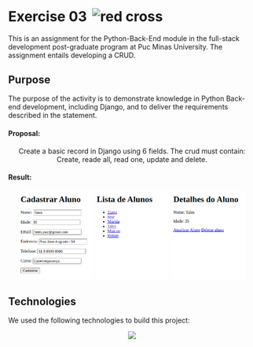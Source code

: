 <h1>Exercise 03<img src="https://img.icons8.com/fluency/256/completed-task.png" alt="red cross" style="height: 1em; margin-left: 0.4em; margin-top: 0.2em;"></h1>
<p>This is an assignment for the Python-Back-End module in the full-stack development post-graduate program at Puc Minas University. The assignment entails developing a CRUD.</p>
<h2>Purpose</h2>
<p>The purpose of the activity is to demonstrate knowledge in Python Back-end development, including Django, and to deliver the requirements described in the statement.</p>
<h4>Proposal:</h4>
<p align="center">
  Create a basic record in Django using 6 fields. The crud must contain: Create, reade all, read one, update and delete. 
</p>

<h4>Result:</h4>
<p align="center">
  <img src="https://github.com/tiagopazhs/FullStack-PucMinas-Postraduate/blob/main/back-end-python/exercicio-3/docs/Create.png" alt="sample" style="width: 30%">  
  <img src="https://github.com/tiagopazhs/FullStack-PucMinas-Postraduate/blob/main/back-end-python/exercicio-3/docs/ReadAll.png" alt="sample" style="width: 30%">
  <img src="https://github.com/tiagopazhs/FullStack-PucMinas-Postraduate/blob/main/back-end-python/exercicio-3/docs/ReadOne.png" alt="sample" style="width: 30%">
</p>


<h2>Technologies</h2>
<p>We used the following technologies to build this project:</p>
<p align="center">
    <img src="https://skillicons.dev/icons?i=py,django,html,sqlite,postman,git" />
</p>

